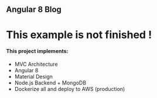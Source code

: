 ## Angular 8 Blog
# This example  is not finished !
#### This project implements:
* MVC Architecture
* Angular 8
* Material Design
* Node.js Backend + MongoDB
* Dockerize all and deploy to AWS (production)

